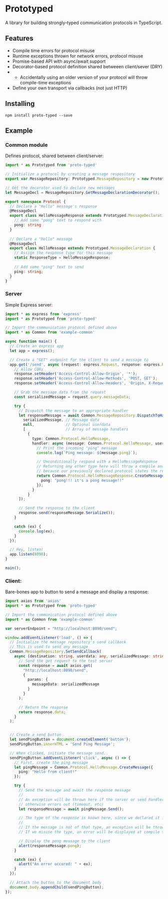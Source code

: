 # Prototyped

A library for building strongly-typed communication protocols in TypeScript.

## Features

- Compile time errors for protocol misuse
- Runtime exceptions thrown for network errors, protocol misuse
- Promise-based API with async/await support
- Decorator-based protocol definition shared betweeen client/sever (DRY)
- - Accidentally using an older version of your protocol will throw compile-time exceptions
- Define your own transport via callbacks (not just HTTP)

## Installing

```npm install proto-typed --save```

## Example

### Common module
Defines protocol, shared between client/server:

```typescript
import * as Prototyped from 'proto-typed'

// Initialize a protocol by creating a message respository
export var MessageRepository: Prototyped.MessageRepository = new Prototyped.MessageRepository();

// Get the decorator used to declare new messages
let MessageDecl = MessageRepository.GetMessageDeclarationDecorator();

export namespace Protocol {
  // Declare a "Hello" message's response
  @MessageDecl
  export class HelloMessageResponse extends Prototyped.MessageDeclaration {
    // Add some "pong" text to respond with
    pong: string
  }
  
  // Declare a "Hello" message
  @MessageDecl
  export class HelloMessage extends Prototyped.MessageDeclaration {
    // Assign the response type for this message
    static ResponseType = HelloMessageResponse;
  
    // Add some "ping" text to send
    ping: string;
  }
}
```

### Server
Simple Express server:

```typescript
import * as express from 'express'
import * as Prototyped from 'proto-typed'

// Import the communication protocol defined above
import * as Common from 'example-common'

async function main() {
  // Create an express app
  let app = express();

  // Create a "GET" endpoint for the client to send a message to
  app.get('/send', async (request: express.Request, response: express.Response) => {
    // Allow CORs
    response.setHeader('Access-Control-Allow-Origin', '*');
    response.setHeader('Access-Control-Allow-Methods', 'POST, GET');
    response.setHeader('Access-Control-Allow-Headers', 'Origin, X-Requested-With, Content-Type, Accept');

    // Grab the message data from the request
    const serializedMessage = request.query.messageData;

    try {
      // Dispatch the message to an appropriate handler
      let responseMessage = await Common.MessageRepository.DispatchToHandler(
        serializedMessage, // Message data
        null,              // Optional userdata
        [                  // Array of message handlers
          {
            type: Common.Protocol.HelloMessage,
            handler: async (message: Common.Protocol.HelloMessage, userdata: any) => {
              // Print the incoming "ping" message
              console.log(`Ping message: ${message.ping}`);

              // Unconditionally respond with a HelloMessageResponse
              // Returning any other type here will throw a compile and runtime error
              // because our previously declared protocol states the response type.
              return Common.Protocol.HelloMessageResponse.CreateMessage({
                pong: "pong!!! it's a pong message!!"
              });
            }
          }
      ]);

      // Send the response to the client
      response.send(responseMessage.Serialize());
    }

    catch (ex) {
      console.log(ex);
    }
  });

  // Hey, listen!
  app.listen(8090);
}

main();
```

### Client:
Bare-bones app to button to send a message and display a response:

```typescript
import axios from 'axios'
import * as Prototyped from 'proto-typed'

// Import the communication protocol defined above
import * as Common from 'example-common'

var serverEndpoint = "http://localhost:8090/send";

window.addEventListener('load', () => {
  // Initialize the message repository's send callback
  // This is used to send any message
  Common.MessageRepository.SetSendCallback(
    async (destination: string, userdata: any, serializedMessage: string) => {
      // Send the get request to the test server
      const response = await axios.get(
        "http://localhost:8090/send",
        {
          params: {
            messageData: serializedMessage
          }
        }
      );

      // Return the response
      return response.data;
    }
  );


  // Create a send button
  let sendPingButton = document.createElement('button');
  sendPingButton.innerHTML = 'Send Ping Message';

  // When clicked, initiate the message send..
  sendPingButton.addEventListener('click', async () => {
    // First, create the ping message
    let pingMessage = Common.Protocol.HelloMessage.CreateMessage({
      ping: "Hello from client!"
    });

    try {
      // Send the message and await the response message
      //
      // An exception will be thrown here if the server or send handler throws an exception, or
      // otherwise errors out (timeout, etc)
      let responseMessage = await pingMessage.Send();

      // The type of the response is known here, since we declared it in the message repository declaration.
      //
      // If the message is not of that type, an exception will be thrown at runtime.
      // If we misuse the type, an error will be displayed at compile time.

      // Display the pong message to the client
      alert(responseMessage.pong);
    }

    catch (ex) {
      alert("An error occured: " + ex);
    }
  });

  // Attach the button to the document body
  document.body.appendChild(sendPingButton);
});
```

